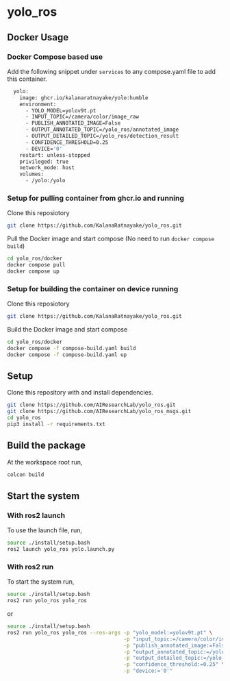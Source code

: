 # yolo_ros

## Docker Usage

### Docker Compose based use

Add the following snippet under `services` to any compose.yaml file to add this container.

```bash
  yolo:
    image: ghcr.io/kalanaratnayake/yolo:humble
    environment:
      - YOLO_MODEL=yolov9t.pt
      - INPUT_TOPIC=/camera/color/image_raw
      - PUBLISH_ANNOTATED_IMAGE=False
      - OUTPUT_ANNOTATED_TOPIC=/yolo_ros/annotated_image
      - OUTPUT_DETAILED_TOPIC=/yolo_ros/detection_result
      - CONFIDENCE_THRESHOLD=0.25
      - DEVICE='0' 
    restart: unless-stopped
    privileged: true
    network_mode: host
    volumes:
      - /yolo:/yolo
```

### Setup for pulling container from ghcr.io and running

Clone this reposiotory

```bash
git clone https://github.com/KalanaRatnayake/yolo_ros.git
```

Pull the Docker image and start compose (No need to run `docker compose build`)
```bash
cd yolo_ros/docker
docker compose pull
docker compose up
```

### Setup for building the container on device running

Clone this reposiotory

```bash
git clone https://github.com/KalanaRatnayake/yolo_ros.git
```

Build the Docker image and start compose
```bash
cd yolo_ros/docker
docker compose -f compose-build.yaml build
docker compose -f compose-build.yaml up
```

## Setup

Clone this repository with and install dependencies.

```bash
git clone https://github.com/AIResearchLab/yolo_ros.git
git clone https://github.com/AIResearchLab/yolo_ros_msgs.git
cd yolo_ros
pip3 install -r requirements.txt
```

## Build the package

At the workspace root run,

```bash
colcon build
```

## Start the system

### With ros2 launch
To use the launch file, run,

```bash
source ./install/setup.bash
ros2 launch yolo_ros yolo.launch.py
```

### With ros2 run
To start the system run,

```bash
source ./install/setup.bash
ros2 run yolo_ros yolo_ros          
```
or
```bash
source ./install/setup.bash
ros2 run yolo_ros yolo_ros --ros-args -p "yolo_model:=yolov9t.pt" \
                                      -p "input_topic:=/camera/color/image_raw" \
                                      -p "publish_annotated_image:=False" \
                                      -p "output_annotated_topic:=/yolo_ros/annotated_image" \
                                      -p "output_detailed_topic:=/yolo_ros/detection_result" \
                                      -p "confidence_threshold:=0.25" \
                                      -p "device:='0'"                                 
```